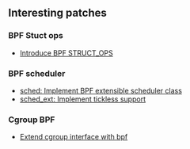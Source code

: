 ## Interesting patches
### BPF Stuct ops
- [Introduce BPF STRUCT_OPS](https://lore.kernel.org/netdev/20191214004737.1652076-1-kafai@fb.com/T/)

### BPF scheduler
- [sched: Implement BPF extensible scheduler class](https://lwn.net/ml/linux-kernel/20221130082313.3241517-1-tj@kernel.org/)
- [sched_ext: Implement tickless support](https://lwn.net/ml/linux-kernel/20230128001639.3510083-23-tj@kernel.org/)

### Cgroup BPF
- [Extend cgroup interface with bpf](https://lore.kernel.org/bpf/20220201205534.1962784-1-haoluo@google.com/T/#ma65d9c412df6d79aa718f1f85547b9bb0f0afe04)

